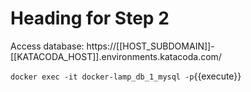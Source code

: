 # Heading for Step 2
Access database:
https://[[HOST_SUBDOMAIN]]-[[KATACODA_HOST]].environments.katacoda.com/

`docker exec -it docker-lamp_db_1_mysql -p`{{execute}}
